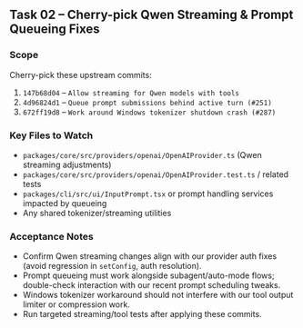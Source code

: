 ## Task 02 – Cherry-pick Qwen Streaming & Prompt Queueing Fixes

### Scope
Cherry-pick these upstream commits:

1. `147b68d04` – `Allow streaming for Qwen models with tools`
2. `4d96824d1` – `Queue prompt submissions behind active turn (#251)`
3. `672ff19d8` – `Work around Windows tokenizer shutdown crash (#287)`

### Key Files to Watch
- `packages/core/src/providers/openai/OpenAIProvider.ts` (Qwen streaming adjustments)
- `packages/core/src/providers/openai/OpenAIProvider.test.ts` / related tests
- `packages/cli/src/ui/InputPrompt.tsx` or prompt handling services impacted by queueing
- Any shared tokenizer/streaming utilities

### Acceptance Notes
- Confirm Qwen streaming changes align with our provider auth fixes (avoid regression in `setConfig`, auth resolution).
- Prompt queueing must work alongside subagent/auto-mode flows; double-check interaction with our recent prompt scheduling tweaks.
- Windows tokenizer workaround should not interfere with our tool output limiter or compression work.
- Run targeted streaming/tool tests after applying these commits.

